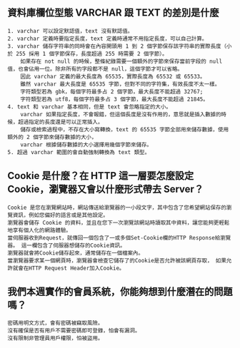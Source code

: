 ## 資料庫欄位型態 VARCHAR 跟 TEXT 的差別是什麼
	1. varchar 可以設定默認值，text 沒有默認值。
	2. varchar 定義時要指定長度，text 定義時通常不用指定長度，可以自己計算。
	3. varchar 儲存字符串的同時會在內容開頭用 1 到 2 個字節保存該字符串的實際長度（小於 255 採用 1 個字節保存，長度超過 255 時需要 2 個字節）。
		如果存在 not null 的時候，整條紀錄需要一個額外的字節來保存當前字段的 null 值，也會佔用一位。除非所有的字段都不是 null，這個字節才可以省略。
		因此 varchar 定義的最大長度為 65535，實際長度為 65532 或 65533。
		雖然 varchar 最大長度是 65535 字節，但對不同的字符集，有效長度不太一樣。
		字符類型若為 gbk，每個字符最多占 2 個字節，最大長度不能超過 32767;
		字符類型若為 utf8，每個字符最多占 3 個字節，最大長度不能超過 21845。
	4. text 和 varchar 基本相同，但是 text 會忽略指定的大小。
		varchar 如果指定長度，不會報錯，但這個長度是沒有作用的，意思就是插入數據的時候，超過指定的長度還是可以正常插入。
		儲存或檢索過程中，不存在大小寫轉換，text 的 65535 字節全部用來儲存數據，使用額外的 2 個字節來儲存數據的大小，
		varchar 根據儲存數據的大小選擇用幾個字節來儲存。
	5. 超過 varchar 範圍的會自動強制轉換為 text 類型。

## Cookie 是什麼？在 HTTP 這一層要怎麼設定 Cookie，瀏覽器又會以什麼形式帶去 Server？
	Cookie 是您在瀏覽網站時，網站傳送給瀏覽器的一小段文字，其中包含了您希望網站保存的瀏覽資訊，例如您偏好的語言或是其他設定。
	瀏覽器會儲存 Cookie 的資料，並且在您下一次瀏覽該網站時讀取其中資料，讓您能夠更輕鬆地享有個人化的網路體驗。
	當伺服器收到Request，就傳回一個包含了一或多個Set-Cookie欄的HTTP Response給瀏覽器。 這一欄包含了伺服器想儲存的Cookie資訊。
	瀏覽器就會將Cookie儲存起來，通常儲存在一個檔案內。 
	當瀏覽器要求某一個網頁時，瀏覽器會檢查它儲存了的Cookie是否允許被該網頁存取， 如果允許就會在HTTP Request Header加入Cookie。

## 我們本週實作的會員系統，你能夠想到什麼潛在的問題嗎？
	密碼用明文方式，會有密碼被竊取風險。
	沒有確保是否有用戶不需要密碼即可登錄，怕會有漏洞。
	沒有限制非管理員用戶權限，怕被盜用。

